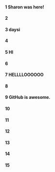 #### 1 Sharon was here! 
#### 2
#### 3 daysi
#### 4
#### 5 HI
#### 6
#### 7 HELLLLOOOOOO
#### 8
#### 9 GitHub is awesome.
#### 10
#### 11
#### 12
#### 13
#### 14
#### 15